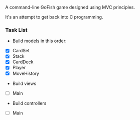 A command-line GoFish game designed using MVC principles.

It's an attempt to get back into C programming.


### Task List

* Build models in this order:
- [x] CardSet
- [x] Stack
- [x] CardDeck
- [x] Player
- [x] MoveHistory

* Build views
- [ ] Main

* Build controllers
- [ ] Main
